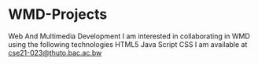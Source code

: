 # WMD-Projects
Web And Multimedia Development
I am interested in collaborating in WMD using the following technologies 
HTML5
Java Script
CSS
I am available at cse21-023@thuto.bac.ac.bw
